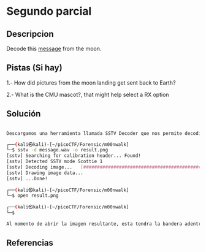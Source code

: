 # Segundo parcial

## Descripcion

Decode this [message](https://jupiter.challenges.picoctf.org/static/14393e18d98fedbaedbc28896d7ef31a/message.wav) from the moon.

## Pistas (Si hay)

1.- How did pictures from the moon landing get sent back to Earth?

2.- What is the CMU mascot?, that might help select a RX option

## Solución

``` Bash

Descargamos una herramienta llamada SSTV Decoder que nos permite decodificar este tipo de imagenes, hacemos lo siguiente en la consola: 

┌──(kali㉿kali)-[~/picoCTF/Forensic/m00nwalk]
└─$ sstv -d message.wav -o result.png
[sstv] Searching for calibration header... Found!    
[sstv] Detected SSTV mode Scottie 1
[sstv] Decoding image...   [#################################################################################] 100%
[sstv] Drawing image data...
[sstv] ...Done!
                                                                                                                   
┌──(kali㉿kali)-[~/picoCTF/Forensic/m00nwalk]
└─$ open result.png 
                                                                                                                   
┌──(kali㉿kali)-[~/picoCTF/Forensic/m00nwalk]
└─$ 

Al momento de abrir la imagen resultante, esta tendra la bandera adentro

```

## Referencias